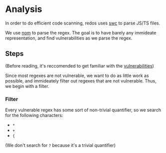# Analysis

In order to do efficient code scanning, redos uses [swc](https://swc.rs/) to parse JS/TS files.

We use [nom](https://github.com/rust-bakery/nom) to parse the regex. The goal is to
have barely any immideate representation, and find vulnerabilities
as we parse the regex. 

## Steps

(Before reading, it's reccomended to get familiar with the [vulnerabilities](vulnerabilities.md))

Since most regexes are not vulnerable, we want to do as little work as possible,
and immideately filter out regexes that are not vulnerable. Thus,
we begin with a filter.

### Filter

Every vulnerable regex has some sort of non-trivial quantifier, so we search for the following characters:

- `*`
- `+`
- `{`

(We don't search for `?` because it's a trivial quantifier)
